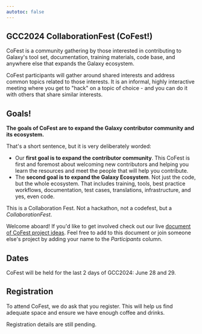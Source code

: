 ```yaml
---
autotoc: false
---
```


<slot name="/events/gcc2024/header" />


## GCC2024 CollaborationFest (CoFest!)

CoFest is a community gathering by those interested in
contributing to Galaxy's tool set, documentation, training materials, code base,
and anywhere else that expands the Galaxy ecosystem.

CoFest participants will gather around shared interests and address common
topics related to those interests. It is an informal, highly interactive meeting
where you get to "hack" on a topic of choice - and you can do it with others
that share similar interests.


## Goals!

<p class="lead">
    <strong>
        The goals of CoFest are to expand the Galaxy contributor community and its ecosystem.
    </strong>
</p>

That's a short sentence, but it is very deliberately worded:

* Our **first goal is to expand the contributor community**.  This CoFest is
  first and foremost about welcoming new contributors and helping you learn the
  resources and meet the people that will help you contribute.
* The **second goal is to expand the Galaxy Ecosystem**. Not just the code, but
  the whole ecosystem. That includes training, tools, best practice workflows,
  documentation, test cases, translations, infrastructure, and yes, even code.

This is a Collaboration Fest. Not a hackathon, not a codefest, but a *CollaborationFest*.

Welcome aboard! If you'd like to get involved check out our live
[document of CoFest project ideas](https://docs.google.com/spreadsheets/d/1n3OiQhqPEr2Xpnx-d7do0eVKreFCYfKo5vlz1_7wpSM/edit?usp=sharing).
Feel free to add to this document or join someone else's project by adding your name to the
*Participants* column.


## Dates

CoFest will be held for the last 2 days of GCC2024: June 28 and 29.


## Registration

To attend CoFest, we do ask that you register. This will help us find adequate
space and ensure we have enough coffee and drinks.

Registration details are still pending.
